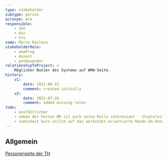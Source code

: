 ```yaml
---
type: stakeholder
subtype: person
acronym: mre
responsible: 
    - ako
    - duz
    - kru
name: Marco Reitano
stakeholderRole: 
    - wmaProg
    - dozent
    - potAnwender
relationshipToProject: >
    Möglicher Nutzer des Systems auf WMA-Seite.
history:
    v1:
        date: 2021-06-15
        comment: created initially
    v2:
        date: 2021-07-26
        comment: added missing roles
todo: 
    - ausführlicher     
    - neben der Person MR ist auch seine Rolle interessant - Studioleitung "Code" bei Code & Context (SB)
    - zumindest kurz sollte auf das werkstatt-orientierte Hands-On-Konzept bei Code & Context eingegangen werden, mit einem Link zu coco.study (SB)
---
```


## Allgemein

[Personenseite der TH](https://www.th-koeln.de/personen/marco.reitano/)